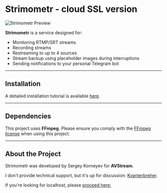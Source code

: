 # Strimometr - cloud SSL version

![Strimometr Preview](https://i.postimg.cc/wvH1bZDs/Screenshot-3.png)

**Strimometr** is a service designed for:
- Monitoring RTMP/SRT streams
- Recording streams
- Restreaming to up to 4 sources
- Stream backup using placeholder images during interruptions
- Sending notifications to your personal Telegram bot

---

## Installation

A detailed installation tutorial is available [here](https://avstream.ru/strimometr).

---

## Dependencies

This project uses **FFmpeg**. Please ensure you comply with the [FFmpeg license](https://ffmpeg.org/legal.html) when using this project.

---

## About the Project

Strimometr was developed by Sergey Korneyev for **AVStream**.

I don't provide technical support, but it's up for discussion: [Kvanterbreher](https://t.me/Kvanterbreher).

If you're looking for localhost, please [proceed here:](https://github.com/AVStreamAI/avstream_rtmp_monitoring_recording_restreaming_tg)

